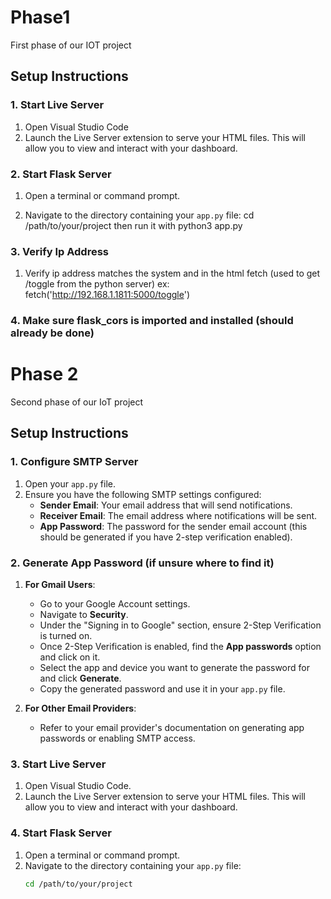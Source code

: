# Phase1
First phase of our IOT project


## Setup Instructions
### 1. Start Live Server

1. Open Visual Studio Code
2. Launch the Live Server extension to serve your HTML files. This will allow you to view and interact with your dashboard.

### 2. Start Flask Server

1. Open a terminal or command prompt.
   
2. Navigate to the directory containing your `app.py` file:
   cd /path/to/your/project
   then run it with python3 app.py

### 3. Verify Ip Address

1. Verify ip address matches the system and in the html fetch (used to get /toggle from the python server)
   ex:  fetch('http://192.168.1.1811:5000/toggle')

### 4. Make sure flask_cors is imported and installed (should already be done)

# Phase 2
Second phase of our IoT project

## Setup Instructions

### 1. Configure SMTP Server

1. Open your `app.py` file.
2. Ensure you have the following SMTP settings configured:
   - **Sender Email**: Your email address that will send notifications.
   - **Receiver Email**: The email address where notifications will be sent.
   - **App Password**: The password for the sender email account (this should be generated if you have 2-step verification enabled).

### 2. Generate App Password (if unsure where to find it)

1. **For Gmail Users**:
   - Go to your Google Account settings.
   - Navigate to **Security**.
   - Under the "Signing in to Google" section, ensure 2-Step Verification is turned on.
   - Once 2-Step Verification is enabled, find the **App passwords** option and click on it.
   - Select the app and device you want to generate the password for and click **Generate**.
   - Copy the generated password and use it in your `app.py` file.

2. **For Other Email Providers**: 
   - Refer to your email provider's documentation on generating app passwords or enabling SMTP access.

### 3. Start Live Server

1. Open Visual Studio Code.
2. Launch the Live Server extension to serve your HTML files. This will allow you to view and interact with your dashboard.

### 4. Start Flask Server

1. Open a terminal or command prompt.
2. Navigate to the directory containing your `app.py` file:
   ```bash
   cd /path/to/your/project
 
